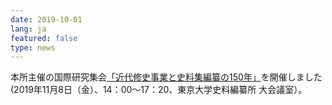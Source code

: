 ```yaml
---
date: 2019-10-01
lang: ja
featured: false
type: news
---
```

本所主催の国際研究集会<a href="/news/2019/20191108conference.pdf" target="_blank">「近代修史事業と史料集編纂の150年」</a>を開催しました(2019年11月8日（金）、14：00～17：20、東京大学史料編纂所 大会議室）。

